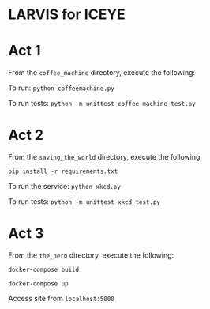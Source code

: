 # LARVIS for ICEYE

# Act 1
From the `coffee_machine` directory, execute the following:

To run: `python coffeemachine.py`

To run tests: `python -m unittest coffee_machine_test.py`

# Act 2
From the `saving_the_world` directory, execute the following:

`pip install -r requirements.txt`

To run the service: `python xkcd.py`

To run tests: `python -m unittest xkcd_test.py`

# Act 3
From the `the_hero` directory, execute the following:

`docker-compose build`

`docker-compose up`

Access site from `localhost:5000`
